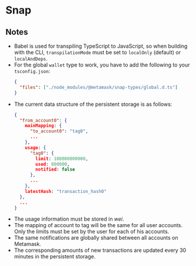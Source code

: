 # Snap

## Notes

- Babel is used for transpiling TypeScript to JavaScript, so when building with the CLI,
  `transpilationMode` must be set to `localOnly` (default) or `localAndDeps`.
- For the global `wallet` type to work, you have to add the following to your `tsconfig.json`:
  ```json
  {
    "files": ["./node_modules/@metamask/snap-types/global.d.ts"]
  }
  ```
- The current data structure of the persistent storage is as follows:
  ```json
  {
    "from_account0": {
      mainMapping: {
        "to_account0": "tag0",
        ...
      },
      usage: {
        "tag0": {
          limit: 100000000000,
          used: 800000,
          notified: false
        },
        ...
      },
      latestHash: "transaction_hash0"
    },
    ...
  }
  ```
- The usage information must be stored in _wei_.
- The mapping of account to tag will be the same for all user accounts. Only the limits must be set by the user for each of his accounts.
- The same notifications are globally shared between all accounts on Metamask.
- The corresponding amounts of new transactions are updated every 30 minutes in the persistent storage.
